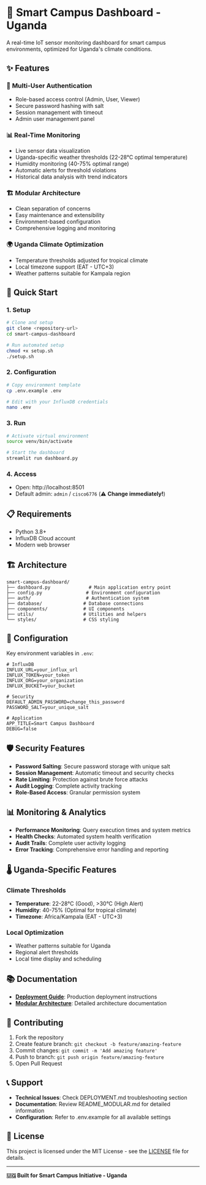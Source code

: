 # 🏫 Smart Campus Dashboard - Uganda

A real-time IoT sensor monitoring dashboard for smart campus environments, optimized for Uganda's climate conditions.

## ✨ Features

### 🔐 **Multi-User Authentication**

-   Role-based access control (Admin, User, Viewer)
-   Secure password hashing with salt
-   Session management with timeout
-   Admin user management panel

### 📊 **Real-Time Monitoring**

-   Live sensor data visualization
-   Uganda-specific weather thresholds (22-28°C optimal temperature)
-   Humidity monitoring (40-75% optimal range)
-   Automatic alerts for threshold violations
-   Historical data analysis with trend indicators

### 🏗️ **Modular Architecture**

-   Clean separation of concerns
-   Easy maintenance and extensibility
-   Environment-based configuration
-   Comprehensive logging and monitoring

### 🌍 **Uganda Climate Optimization**

-   Temperature thresholds adjusted for tropical climate
-   Local timezone support (EAT - UTC+3)
-   Weather patterns suitable for Kampala region

## 🚀 Quick Start

### 1. Setup

```bash
# Clone and setup
git clone <repository-url>
cd smart-campus-dashboard

# Run automated setup
chmod +x setup.sh
./setup.sh
```

### 2. Configuration

```bash
# Copy environment template
cp .env.example .env

# Edit with your InfluxDB credentials
nano .env
```

### 3. Run

```bash
# Activate virtual environment
source venv/bin/activate

# Start the dashboard
streamlit run dashboard.py
```

### 4. Access

-   Open: http://localhost:8501
-   Default admin: `admin` / `cisco6776` (⚠️ **Change immediately!**)

## 📋 Requirements

-   Python 3.8+
-   InfluxDB Cloud account
-   Modern web browser

## 🏗️ Architecture

```
smart-campus-dashboard/
├── dashboard.py              # Main application entry point
├── config.py                # Environment configuration
├── auth/                    # Authentication system
├── database/               # Database connections
├── components/             # UI components
├── utils/                  # Utilities and helpers
└── styles/                 # CSS styling
```

## 🔧 Configuration

Key environment variables in `.env`:

```env
# InfluxDB
INFLUX_URL=your_influx_url
INFLUX_TOKEN=your_token
INFLUX_ORG=your_organization
INFLUX_BUCKET=your_bucket

# Security
DEFAULT_ADMIN_PASSWORD=change_this_password
PASSWORD_SALT=your_unique_salt

# Application
APP_TITLE=Smart Campus Dashboard
DEBUG=false
```

## 🛡️ Security Features

-   **Password Salting**: Secure password storage with unique salt
-   **Session Management**: Automatic timeout and security checks
-   **Rate Limiting**: Protection against brute force attacks
-   **Audit Logging**: Complete activity tracking
-   **Role-Based Access**: Granular permission system

## 📊 Monitoring & Analytics

-   **Performance Monitoring**: Query execution times and system metrics
-   **Health Checks**: Automated system health verification
-   **Audit Trails**: Complete user activity logging
-   **Error Tracking**: Comprehensive error handling and reporting

## 🌡️ Uganda-Specific Features

### **Climate Thresholds**

-   **Temperature**: 22-28°C (Good), >30°C (High Alert)
-   **Humidity**: 40-75% (Optimal for tropical climate)
-   **Timezone**: Africa/Kampala (EAT - UTC+3)

### **Local Optimization**

-   Weather patterns suitable for Uganda
-   Regional alert thresholds
-   Local time display and scheduling

## 📚 Documentation

-   **[Deployment Guide](DEPLOYMENT.md)**: Production deployment instructions
-   **[Modular Architecture](README_MODULAR.md)**: Detailed architecture documentation

## 🤝 Contributing

1. Fork the repository
2. Create feature branch: `git checkout -b feature/amazing-feature`
3. Commit changes: `git commit -m 'Add amazing feature'`
4. Push to branch: `git push origin feature/amazing-feature`
5. Open Pull Request

## 📞 Support

-   **Technical Issues**: Check DEPLOYMENT.md troubleshooting section
-   **Documentation**: Review README_MODULAR.md for detailed information
-   **Configuration**: Refer to .env.example for all available settings

## 📄 License

This project is licensed under the MIT License - see the [LICENSE](LICENSE) file for details.

---

**🇺🇬 Built for Smart Campus Initiative - Uganda**
